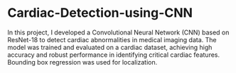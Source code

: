 # Cardiac-Detection-using-CNN
In this project, I developed a Convolutional Neural Network (CNN) based on ResNet-18 to detect cardiac abnormalities in medical imaging data. The model was trained and evaluated on a cardiac dataset, achieving high accuracy and robust performance in identifying critical cardiac features. Bounding box regression was used for localization.
